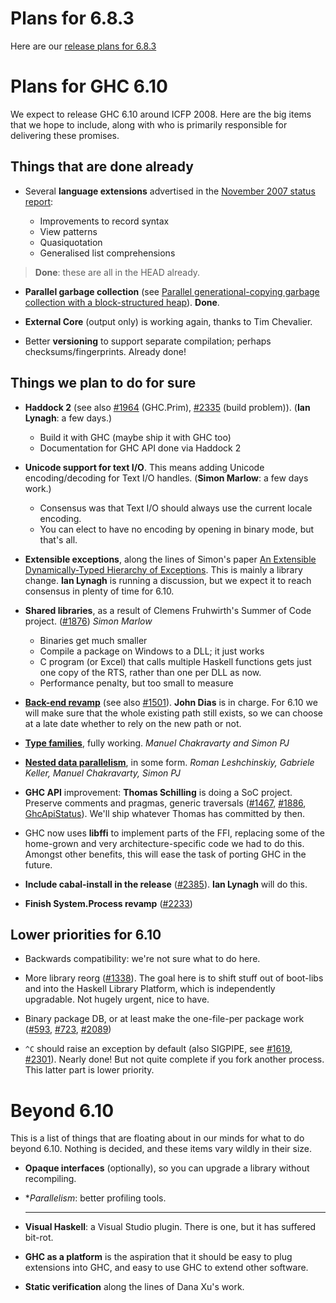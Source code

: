 # Plans for 6.8.3


Here are our [ release plans for 6.8.3](http://www.haskell.org/pipermail/glasgow-haskell-users/2008-March/014467.html)

# Plans for GHC 6.10


We expect to release GHC 6.10 around ICFP 2008.  Here are the big items that we hope to include, along with who is primarily responsible for delivering these promises.

## Things that are done already

- Several **language extensions** advertised in the [November 2007 status report](status/nov07):

  - Improvements to record syntax
  - View patterns
  - Quasiquotation
  - Generalised list comprehensions

> **Done**: these are all in the HEAD already.

- **Parallel garbage collection** (see [ Parallel generational-copying garbage collection with a block-structured heap](http://research.microsoft.com/%7Esimonpj/papers/parallel-gc/index.htm)).  **Done**.

- **External Core** (output only) is working again, thanks to Tim Chevalier.

- Better **versioning** to support separate compilation; perhaps checksums/fingerprints. Already done!

## Things we plan to do for sure

- **Haddock 2** (see also [\#1964](https://gitlab.haskell.org//ghc/ghc/issues/1964) (GHC.Prim), [\#2335](https://gitlab.haskell.org//ghc/ghc/issues/2335) (build problem)).  (**Ian Lynagh**: a few days.)

  - Build it with GHC (maybe ship it with GHC too)
  - Documentation for GHC API done via Haddock 2

- **Unicode support for text I/O**.  This means adding Unicode encoding/decoding for Text I/O handles.   (**Simon Marlow**: a few days work.)

  - Consensus was that Text I/O should always use the current locale encoding.  
  - You can elect to have no encoding by opening in binary mode, but that's all.

- **Extensible exceptions**, along the lines of Simon's paper [ An Extensible Dynamically-Typed Hierarchy of Exceptions](http://www.haskell.org/~simonmar/papers/ext-exceptions.pdf).  This is mainly a library change.  **Ian Lynagh** is running a discussion, but we expect it to reach consensus in plenty of time for 6.10.

- **Shared libraries**, as a result of Clemens Fruhwirth's Summer of Code project.  ([\#1876](https://gitlab.haskell.org//ghc/ghc/issues/1876)) *Simon Marlow*

  - Binaries get much smaller
  - Compile a package on Windows to a DLL; it just works
  - C program (or Excel) that calls multiple Haskell functions gets just one copy of the RTS, rather than one per DLL as now.
  - Performance penalty, but too small to measure

- **[Back-end revamp](commentary/compiler/new-code-gen)** (see also [\#1501](https://gitlab.haskell.org//ghc/ghc/issues/1501)).  **John Dias** is in charge.  For 6.10 we will make sure that the whole existing path still exists, so we can choose at a late date whether to rely on the new path or not.

- **[ Type families](http://haskell.org/haskellwiki/GHC/Indexed_types)**, fully working. *Manuel Chakravarty and Simon PJ*

- **[ Nested data parallelism](http://haskell.org/haskellwiki/GHC/Data_Parallel_Haskell)**, in some form. *Roman Leshchinskiy, Gabriele Keller, Manuel Chakravarty, Simon PJ*

- **GHC API** improvement: **Thomas Schilling** is doing a SoC project.  Preserve comments and pragmas, generic traversals ([\#1467](https://gitlab.haskell.org//ghc/ghc/issues/1467), [\#1886](https://gitlab.haskell.org//ghc/ghc/issues/1886), [GhcApiStatus](ghc-api-status)). We'll ship whatever Thomas has committed by then.

- GHC now uses **libffi** to implement parts of the FFI, replacing some of the home-grown and very architecture-specific code we had to do this.  Amongst other benefits, this will ease the task of porting GHC in the future.

- **Include cabal-install in the release** ([\#2385](https://gitlab.haskell.org//ghc/ghc/issues/2385)). **Ian Lynagh** will do this.

- **Finish System.Process revamp** ([\#2233](https://gitlab.haskell.org//ghc/ghc/issues/2233))

## Lower priorities for 6.10

- Backwards compatibility: we're not sure what to do here.

- More library reorg ([\#1338](https://gitlab.haskell.org//ghc/ghc/issues/1338)).  The goal here is to shift stuff out of boot-libs and into the Haskell Library Platform, which is independently upgradable.  Not hugely urgent, nice to have.

- Binary package DB, or at least make the one-file-per package work ([\#593](https://gitlab.haskell.org//ghc/ghc/issues/593), [\#723](https://gitlab.haskell.org//ghc/ghc/issues/723), [\#2089](https://gitlab.haskell.org//ghc/ghc/issues/2089))

- `^C` should raise an exception by default (also SIGPIPE, see [\#1619](https://gitlab.haskell.org//ghc/ghc/issues/1619), [\#2301](https://gitlab.haskell.org//ghc/ghc/issues/2301)). Nearly done!  But not quite complete if you fork another process.  This latter part is lower priority.

# Beyond 6.10


This is a list of things that are floating about in our minds for what to do beyond 6.10.  Nothing is decided, and these items vary wildly in their size.

- **Opaque interfaces** (optionally), so you can upgrade a library without recompiling.

- **Parallelism*: better profiling tools.
  ***

- **Visual Haskell**: a Visual Studio plugin.  There is one, but it has suffered bit-rot.

- **GHC as a platform** is the aspiration that it should be easy to plug extensions into GHC, and easy to use GHC to extend other software.

- **Static verification** along the lines of Dana Xu's work.
